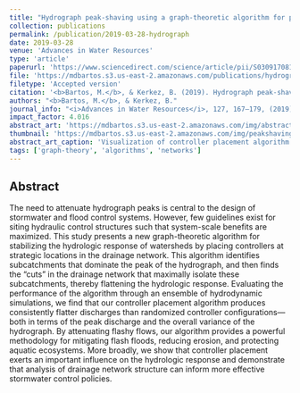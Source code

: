 ```yaml
---
title: "Hydrograph peak-shaving using a graph-theoretic algorithm for placement of hydraulic control structures"
collection: publications
permalink: /publication/2019-03-28-hydrograph
date: 2019-03-28
venue: 'Advances in Water Resources'
type: 'article'
paperurl: 'https://www.sciencedirect.com/science/article/pii/S0309170818307322'
file: 'https://mdbartos.s3.us-east-2.amazonaws.com/publications/hydrograph_peak_shaving.pdf'
filetype: 'Accepted version'
citation: '<b>Bartos, M.</b>, & Kerkez, B. (2019). Hydrograph peak-shaving using a graph-theoretic algorithm for placement of hydraulic control structures. <i>Advances in Water Resources</i>, 127, 167–179. doi:10.1016/j.advwatres.2019.03.016'
authors: "<b>Bartos, M.</b>, & Kerkez, B."
journal_info: "<i>Advances in Water Resources</i>, 127, 167–179, (2019)"
impact_factor: 4.016
abstract_art: 'https://mdbartos.s3.us-east-2.amazonaws.com/img/abstract_art_8b.png'
thumbnail: 'https://mdbartos.s3.us-east-2.amazonaws.com/img/peakshaving_thumb.png'
abstract_art_caption: 'Visualization of controller placement algorithm. Left: partitioning of the example watershed using the controller placement algorithm. Right: stacked width functions for each partition. The brightness expresses the priority of each partition, with the darker partitions being prioritized over the brighter ones.'
tags: ['graph-theory', 'algorithms', 'networks']
---
```


## Abstract

The need to attenuate hydrograph peaks is central to the design of stormwater and flood control systems. However, few guidelines exist for siting hydraulic control structures such that system-scale benefits are maximized. This study presents a new graph-theoretic algorithm for stabilizing the hydrologic response of watersheds by placing controllers at strategic locations in the drainage network. This algorithm identifies subcatchments that dominate the peak of the hydrograph, and then finds the “cuts” in the drainage network that maximally isolate these subcatchments, thereby flattening the hydrologic response. Evaluating the performance of the algorithm through an ensemble of hydrodynamic simulations, we find that our controller placement algorithm produces consistently flatter discharges than randomized controller configurations—both in terms of the peak discharge and the overall variance of the hydrograph. By attenuating flashy flows, our algorithm provides a powerful methodology for mitigating flash floods, reducing erosion, and protecting aquatic ecosystems. More broadly, we show that controller placement exerts an important influence on the hydrologic response and demonstrate that analysis of drainage network structure can inform more effective stormwater control policies.
